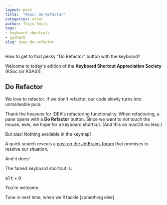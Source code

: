 ```yaml
---
layout: post
title:  "KSoc: Do Refactor"
categories: other
author: Thijs Smits
tags:
- keyboard shortcuts
- pycharm
slug: ksoc-do-refactor
---
```

How to get to that pesky "Do Refactor" button with the keyboard?

Welcome to today's edition of the **Keyboard Shortcut Appreciation Society** (KSoc (or KSAS)).

## Do Refactor

We love to refactor. If we don't refactor, our code slowly turns into unmalleable pulp.

Thank the heavens for IDEA's refactoring functionality. When refactoring, a pane opens with a **Do Refactor** button.
Since we want to not touch the mouse, ever, we hope for a keyboard shortcut. (And this on macOS no less.)

But alas! Nothing available in the keymap!

A quick search reveals a [post on the JetBrains forum](https://intellij-support.jetbrains.com/hc/en-us/community/posts/206950395-MacOS-X-how-to-access-the-Do-Refactor-button-with-the-keyboard-?input_string=Shortcut%20for%20%22Do%20Refactor%22%20button%3F) 
that promises to resolve our situation.

And it does!

The famed keyboard shortcut is:
 
<kbd>alt</kbd> + <kbd>D</kbd>

You're welcome.

Tune in next time, when we'll tackle [something else]